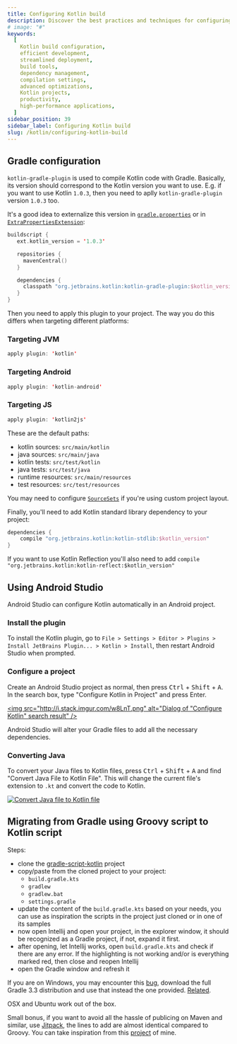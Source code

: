 ```yaml
---
title: Configuring Kotlin build
description: Discover the best practices and techniques for configuring your Kotlin build to optimize development and streamline deployment processes. This comprehensive guide provides valuable insights and step-by-step instructions to ensure your Kotlin projects are set up for success. Learn how to leverage powerful build tools, implement efficient dependency management, fine-tune compilation settings, and apply advanced optimizations. Unlock the full potential of Kotlin by mastering build configuration, enhancing productivity, and delivering high-performance applications
# image: "#"
keywords:
  [
    Kotlin build configuration,
    efficient development,
    streamlined deployment,
    build tools,
    dependency management,
    compilation settings,
    advanced optimizations,
    Kotlin projects,
    productivity,
    high-performance applications,
  ]
sidebar_position: 39
sidebar_label: Configuring Kotlin build
slug: /kotlin/configuring-kotlin-build
---
```


## Gradle configuration

`kotlin-gradle-plugin` is used to compile Kotlin code with Gradle. Basically, its version should correspond to the Kotlin version you want to use. E.g. if you want to use Kotlin `1.0.3`, then you need to aplly `kotlin-gradle-plugin` version `1.0.3` too.

It's a good idea to externalize this version in [`gradle.properties`](https://docs.gradle.org/current/userguide/build_environment.html#sec:gradle_configuration_properties) or in [`ExtraPropertiesExtension`](https://docs.gradle.org/current/dsl/org.gradle.api.plugins.ExtraPropertiesExtension.html):

```kotlin
buildscript {
   ext.kotlin_version = '1.0.3'

   repositories {
     mavenCentral()
   }

   dependencies {
     classpath "org.jetbrains.kotlin:kotlin-gradle-plugin:$kotlin_version"
   }
}
```

Then you need to apply this plugin to your project. The way you do this differs when targeting different platforms:

### Targeting JVM

```kotlin
apply plugin: 'kotlin'
```

### Targeting Android

```kotlin
apply plugin: 'kotlin-android'
```

### Targeting JS

```kotlin
apply plugin: 'kotlin2js'
```

These are the default paths:

- kotlin sources: `src/main/kotlin`
- java sources: `src/main/java`
- kotlin tests: `src/test/kotlin`
- java tests: `src/test/java`
- runtime resources: `src/main/resources`
- test resources: `src/test/resources`

You may need to configure [`SourceSets`](https://docs.gradle.org/current/dsl/org.gradle.api.tasks.SourceSet.html) if you're using custom project layout.

Finally, you'll need to add Kotlin standard library dependency to your project:

```kotlin
dependencies {
    compile "org.jetbrains.kotlin:kotlin-stdlib:$kotlin_version"
}
```

If you want to use Kotlin Reflection you'll also need to add `compile "org.jetbrains.kotlin:kotlin-reflect:$kotlin_version"`

## Using Android Studio

Android Studio can configure Kotlin automatically in an Android project.

### Install the plugin

To install the Kotlin plugin, go to `File > Settings > Editor > Plugins > Install JetBrains Plugin... > Kotlin > Install`, then restart Android Studio when prompted.

### Configure a project

Create an Android Studio project as normal, then press <kbd>Ctrl</kbd> + <kbd>Shift</kbd> + <kbd>A</kbd>. In the search box, type "Configure Kotlin in Project" and press Enter.

[<img src="http://i.stack.imgur.com/w8LnT.png" alt="Dialog of "Configure Kotlin" search result" />](http://i.stack.imgur.com/w8LnT.png)

Android Studio will alter your Gradle files to add all the necessary dependencies.

### Converting Java

To convert your Java files to Kotlin files, press <kbd>Ctrl</kbd> + <kbd>Shift</kbd> + <kbd>A</kbd> and find "Convert Java File to Kotlin File". This will change the current file's extension to `.kt` and convert the code to Kotlin.

[<img src="http://i.imgur.com/mIwlMyp.gif" alt="Convert Java file to Kotlin file" />](http://i.imgur.com/mIwlMyp.gif)

## Migrating from Gradle using Groovy script to Kotlin script

Steps:

- clone the [gradle-script-kotlin](https://github.com/gradle/gradle-script-kotlin) project
- copy/paste from the cloned project to your project:
  - `build.gradle.kts`
  - `gradlew`
  - `gradlew.bat`
  - `settings.gradle`
- update the content of the `build.gradle.kts` based on your needs, you can use as inspiration the scripts in the project just cloned or in one of its samples
- now open Intellij and open your project, in the explorer window, it should be recognized as a Gradle project, if not, expand it first.
- after opening, let Intellij works, open `build.gradle.kts` and check if there are any error. If the highlighting is not working and/or is everything marked red, then close and reopen Intellij
- open the Gradle window and refresh it

If you are on Windows, you may encounter this [bug](https://github.com/gradle/gradle-script-kotlin/issues/220), download the full Gradle 3.3 distribution and use that instead the one provided. [Related](https://github.com/gradle/gradle-script-kotlin/issues/220).

OSX and Ubuntu work out of the box.

Small bonus, if you want to avoid all the hassle of publicing on Maven and similar, use [Jitpack](https://github.com/elect86/glm/blob/master/build.gradle.kts), the lines to add are almost identical compared to Groovy. You can take inspiration from this [project](https://github.com/elect86/glm/blob/master/build.gradle.kts) of mine.
